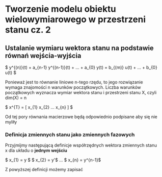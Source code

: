 # Tworzenie modelu obiektu wielowymiarowego w przestrzeni stanu cz. 2

## Ustalanie wymiaru wektora stanu na podstawie równań wejścia-wyjścia

$ y^{(n)}(t) + a_{n-1} y^{(n-1)}(t) + ... +   a_{0} y(t) = b_{(m)} u(t) + ... + b_{0} u(t) $

Ponieważ jest to równanie liniowe n-tego rzędu, to jego rozwiązanie wymaga znajomości
n warunków początkowych. Liczba warunków początkowych wyznacza wymiar wektora stanu
i przestrzeni stanu X, czyli dim(X) = n

$ x^{T} = [ x_{1} x_{2} ... x_{n} ] $

Od tej pory równania macierzowe będą odpowiednio podpisane aby się nie myliły

### Definicja zmiennych stanu jako zmiennych fazowych

Przyjmijmy następującą definicje współrzędnych wektora zmiennych stanu x
dla układu o __jednym wejściu__

$ x_{1} = y $
$ x_{2} = y'$
...
$ x_{n} = y^{n-1}$

Z powyższej definicji możemy zapisać


